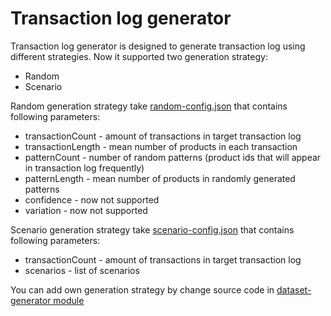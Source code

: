 Transaction log generator
=========================

Transaction log generator is designed to generate transaction log using different strategies.
Now it supported two generation strategy:

* Random
* Scenario

Random generation strategy take [random-config.json](../maven_projects/dataset-generator/src/main/resources/random-config.json)
that contains following parameters:

* transactionCount - amount of transactions in target transaction log
* transactionLength - mean number of products in each transaction
* patternCount - number of random patterns (product ids that will appear in transaction log frequently)
* patternLength - mean number of products in randomly generated patterns
* confidence - now not supported
* variation - now not supported

Scenario generation strategy take [scenario-config.json](../maven_projects/dataset-generator/src/main/resources/scenario-config.json)
that contains following parameters:

* transactionCount - amount of transactions in target transaction log
* scenarios - list of scenarios

You can add own generation strategy by change source code
in [dataset-generator module](../maven_projects/dataset-generator)
